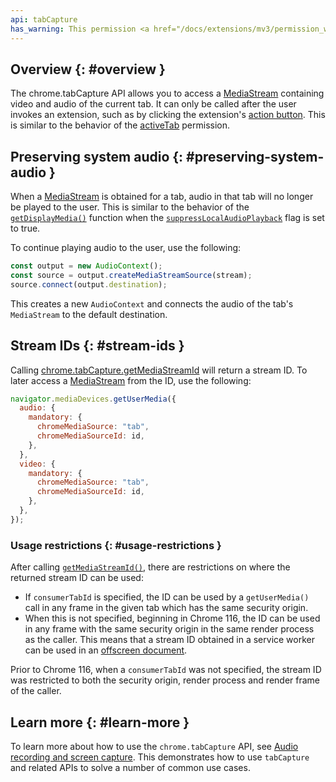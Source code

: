 ```yaml
---
api: tabCapture
has_warning: This permission <a href="/docs/extensions/mv3/permission_warnings/#permissions_with_warnings">triggers a warning</a>.
---
```


## Overview {: #overview }

The chrome.tabCapture API allows you to access a [MediaStream][media-stream] containing video and
audio of the current tab. It can only be called after the user invokes an extension, such as by
clicking the extension's [action button][action-button]. This is similar to the behavior of the
[activeTab][active-tab] permission.

## Preserving system audio {: #preserving-system-audio }

When a [MediaStream][media-stream] is obtained for a tab, audio in that tab will no longer be played
to the user. This is similar to the behavior of the [`getDisplayMedia()`][get-display-media] function when
the [`suppressLocalAudioPlayback`][supress-playback] flag is set to true.

To continue playing audio to the user, use the following:

```js
const output = new AudioContext();
const source = output.createMediaStreamSource(stream);
source.connect(output.destination);
```

This creates a new `AudioContext` and connects the audio of the tab's `MediaStream` to the default
destination.

## Stream IDs {: #stream-ids }

Calling [chrome.tabCapture.getMediaStreamId][get-media-stream-id] will return a stream ID. To later
access a [MediaStream][media-stream] from the ID, use the following:

```js
navigator.mediaDevices.getUserMedia({
  audio: {
    mandatory: {
      chromeMediaSource: "tab",
      chromeMediaSourceId: id,
    },
  },
  video: {
    mandatory: {
      chromeMediaSource: "tab",
      chromeMediaSourceId: id,
    },
  },
});
```

### Usage restrictions {: #usage-restrictions }

After calling [`getMediaStreamId()`][get-media-stream-id], there are restrictions on where the
returned stream ID can be used:

- If `consumerTabId` is specified, the ID can be used by a `getUserMedia()` call in any frame in the
given tab which has the same security origin.
- When this is not specified, beginning in Chrome 116, the ID can be used in any frame with the
same security origin in the same render process as the caller. This means that a stream ID obtained
in a service worker can be used in an [offscreen document][offscreen-document].

Prior to Chrome 116, when a `consumerTabId` was not specified, the stream ID was restricted to both
the security origin, render process and render frame of the caller.

## Learn more {: #learn-more }

To learn more about how to use the `chrome.tabCapture` API, see
[Audio recording and screen capture][audio-recording-screen-capture]. This demonstrates how to use
`tabCapture` and related APIs to solve a number of common use cases.

[get-media-stream-id]: #method-getMediaStreamId
[active-tab]: /docs/extensions/mv3/manifest/activeTab/
[media-stream]: https://developer.mozilla.org/docs/Web/API/MediaStream
[get-display-media]: https://developer.mozilla.org/docs/Web/API/MediaDevices/getDisplayMedia
[supress-playback]: https://developer.mozilla.org/docs/Web/API/MediaTrackSupportedConstraints/suppressLocalAudioPlayback
[audio-recording-screen-capture]: /docs/extensions/mv3/screen_capture/
[action-button]: /docs/extensions/mv3/user_interface/#action
[offscreen-document]: /docs/extensions/reference/offscreen/
